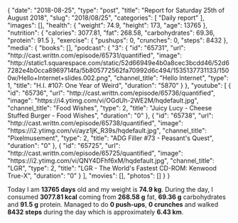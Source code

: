 {
    "date": "2018-08-25",
    "type": "post",
    "title": "Report for Saturday 25th of August 2018",
    "slug": "2018\/08\/25",
    "categories": [
        "Daily report"
    ],
    "images": [],
    "health": {
        "weight": 74.9,
        "height": 173,
        "age": 13765
    },
    "nutrition": {
        "calories": 3077.81,
        "fat": 268.58,
        "carbohydrates": 69.36,
        "protein": 91.5
    },
    "exercise": {
        "pushups": 0,
        "crunches": 0,
        "steps": 8432
    },
    "media": {
        "books": [],
        "podcast": {
            "3": {
                "id": "65731",
                "url": "http:\/\/cast.writtn.com\/episode\/65731\/quantified",
                "image": "http:\/\/static1.squarespace.com\/static\/52d66949e4b0a8cec3bcdd46\/52d67282e4b0cca8969714fa\/5b805772562fa70992d6c494\/1535137731133\/1500w\/Hello+Internet+slides.002.png",
                "channel_title": "Hello Internet",
                "type": 1,
                "title": "H.I. #107: One Year of Weird",
                "duration": "5870"
            }
        },
        "youtube": [
            {
                "id": "65736",
                "url": "http:\/\/cast.writtn.com\/episode\/65736\/quantified",
                "image": "https:\/\/i4.ytimg.com\/vi\/OGdUh-2WE2M\/hqdefault.jpg",
                "channel_title": "Food Wishes",
                "type": 2,
                "title": "Juicy Lucy - Cheese Stuffed Burger - Food Wishes",
                "duration": "0"
            },
            {
                "id": "65738",
                "url": "http:\/\/cast.writtn.com\/episode\/65738\/quantified",
                "image": "https:\/\/i2.ytimg.com\/vi\/ayz1jK_R39s\/hqdefault.jpg",
                "channel_title": "Pixelmusement",
                "type": 2,
                "title": "ADG Filler #73 - Peasant's Quest",
                "duration": "0"
            },
            {
                "id": "65725",
                "url": "http:\/\/cast.writtn.com\/episode\/65725\/quantified",
                "image": "https:\/\/i2.ytimg.com\/vi\/QNY4DFhf6xM\/hqdefault.jpg",
                "channel_title": "LGR",
                "type": 2,
                "title": "LGR - The World's Fastest CD-ROM: Kenwood True-X",
                "duration": "0"
            }
        ],
        "movies": [],
        "photos": []
    }
}

Today I am <strong>13765 days</strong> old and my weight is <strong>74.9 kg</strong>. During the day, I consumed <strong>3077.81 kcal</strong> coming from <strong>268.58 g</strong> fat, <strong>69.36 g</strong> carbohydrates and <strong>91.5 g</strong> protein. Managed to do <strong>0 push-ups</strong>, <strong>0 crunches</strong> and walked <strong>8432 steps</strong> during the day which is approximately <strong>6.43 km</strong>.